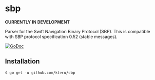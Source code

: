 sbp
===

**CURRENTLY IN DEVELOPMENT**

Parser for the Swift Navigation Binary Protocol (SBP). This is compatible with SBP protocol specification 0.52 (stable messages).

[![GoDoc](https://godoc.org/github.com/kteru/sbp?status.svg)](https://godoc.org/github.com/kteru/sbp)

Installation
------------

```
$ go get -u github.com/kteru/sbp
```
